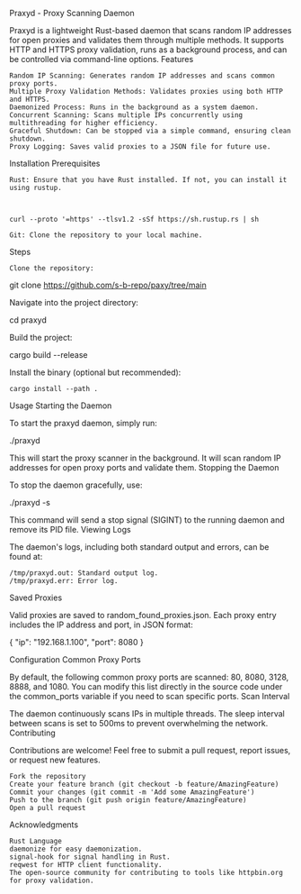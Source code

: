 Praxyd - Proxy Scanning Daemon

Praxyd is a lightweight Rust-based daemon that scans random IP addresses for open proxies and validates them through multiple methods. It supports HTTP and HTTPS proxy validation, runs as a background process, and can be controlled via command-line options.
Features

    Random IP Scanning: Generates random IP addresses and scans common proxy ports.
    Multiple Proxy Validation Methods: Validates proxies using both HTTP and HTTPS.
    Daemonized Process: Runs in the background as a system daemon.
    Concurrent Scanning: Scans multiple IPs concurrently using multithreading for higher efficiency.
    Graceful Shutdown: Can be stopped via a simple command, ensuring clean shutdown.
    Proxy Logging: Saves valid proxies to a JSON file for future use.

Installation
Prerequisites

    Rust: Ensure that you have Rust installed. If not, you can install it using rustup.

    

    curl --proto '=https' --tlsv1.2 -sSf https://sh.rustup.rs | sh

    Git: Clone the repository to your local machine.

Steps

    Clone the repository:

    

git clone https://github.com/s-b-repo/paxy/tree/main

Navigate into the project directory:



cd praxyd

Build the project:



cargo build --release

Install the binary (optional but recommended):



    cargo install --path .

Usage
Starting the Daemon

To start the praxyd daemon, simply run:



./praxyd

This will start the proxy scanner in the background. It will scan random IP addresses for open proxy ports and validate them.
Stopping the Daemon

To stop the daemon gracefully, use:



./praxyd -s

This command will send a stop signal (SIGINT) to the running daemon and remove its PID file.
Viewing Logs

The daemon's logs, including both standard output and errors, can be found at:

    /tmp/praxyd.out: Standard output log.
    /tmp/praxyd.err: Error log.

Saved Proxies

Valid proxies are saved to random_found_proxies.json. Each proxy entry includes the IP address and port, in JSON format:



{
  "ip": "192.168.1.100",
  "port": 8080
}

Configuration
Common Proxy Ports

By default, the following common proxy ports are scanned: 80, 8080, 3128, 8888, and 1080. You can modify this list directly in the source code under the common_ports variable if you need to scan specific ports.
Scan Interval

The daemon continuously scans IPs in multiple threads. The sleep interval between scans is set to 500ms to prevent overwhelming the network.
Contributing

Contributions are welcome! Feel free to submit a pull request, report issues, or request new features.

    Fork the repository
    Create your feature branch (git checkout -b feature/AmazingFeature)
    Commit your changes (git commit -m 'Add some AmazingFeature')
    Push to the branch (git push origin feature/AmazingFeature)
    Open a pull request

Acknowledgments

    Rust Language
    daemonize for easy daemonization.
    signal-hook for signal handling in Rust.
    reqwest for HTTP client functionality.
    The open-source community for contributing to tools like httpbin.org for proxy validation.
